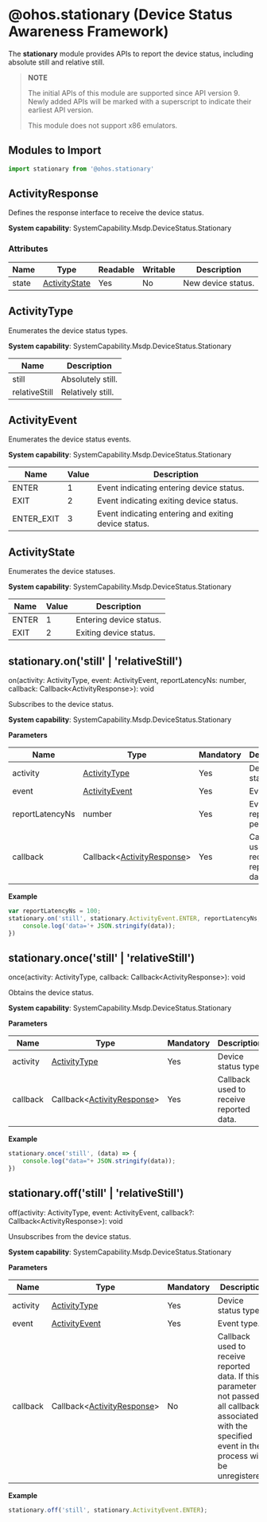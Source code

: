 # @ohos.stationary (Device Status Awareness Framework)

The **stationary** module provides APIs to report the device status, including absolute still and relative still.

> **NOTE**
>
> The initial APIs of this module are supported since API version 9. Newly added APIs will be marked with a superscript to indicate their earliest API version.
>
> This module does not support x86 emulators.

## Modules to Import

```js
import stationary from '@ohos.stationary'
```

## ActivityResponse

Defines the response interface to receive the device status.

**System capability**: SystemCapability.Msdp.DeviceStatus.Stationary

### Attributes

| Name| Type| Readable| Writable| Description|
| -------- | -------- | -------- | -------- | -------- |
| state | [ActivityState](#activitystate) | Yes| No| New device status.|

## ActivityType

Enumerates the device status types.

**System capability**: SystemCapability.Msdp.DeviceStatus.Stationary

| Name| Description|
| -------- | -------- |
| still | Absolutely still.|
| relativeStill | Relatively still.|

## ActivityEvent

Enumerates the device status events.

**System capability**: SystemCapability.Msdp.DeviceStatus.Stationary

| Name                            | Value   | Description                                      |
| ------------------------------ | ---- | ---------------------------------------- |
| ENTER         | 1    | Event indicating entering device status.  |
| EXIT | 2   | Event indicating exiting device status.|
| ENTER_EXIT | 3   | Event indicating entering and exiting device status.|

## ActivityState

Enumerates the device statuses.

**System capability**: SystemCapability.Msdp.DeviceStatus.Stationary

| Name                            | Value   | Description                                      |
| ------------------------------ | ---- | ---------------------------------------- |
| ENTER         | 1    | Entering device status.  |
| EXIT | 2   | Exiting device status.|

## stationary.on('still' | 'relativeStill')

on(activity: ActivityType, event: ActivityEvent, reportLatencyNs: number, callback: Callback&lt;ActivityResponse&gt;): void

Subscribes to the device status.

**System capability**: SystemCapability.Msdp.DeviceStatus.Stationary

**Parameters**

| Name                 | Type                                              | Mandatory| Description                         |
| -------------------- | -------------------------------------------------- | ---- | ---------------------------- |
| activity  | [ActivityType](#activitytype)  | Yes  | Device status type.             |
| event  | [ActivityEvent](#activityevent)  | Yes  | Event type.             |
| reportLatencyNs  | number  | Yes  | Event reporting period.             |
| callback             | Callback<[ActivityResponse](#activityresponse)\>  | Yes  | Callback used to receive reported data.   |

**Example**

```js
var reportLatencyNs = 100;
stationary.on('still', stationary.ActivityEvent.ENTER, reportLatencyNs, (data) => {
    console.log('data='+ JSON.stringify(data));
})
```

## stationary.once('still' | 'relativeStill')

once(activity: ActivityType, callback: Callback&lt;ActivityResponse&gt;): void

Obtains the device status.

**System capability**: SystemCapability.Msdp.DeviceStatus.Stationary

**Parameters**

| Name                 | Type                                              | Mandatory| Description                         |
| -------------------- | -------------------------------------------------- | ---- | ---------------------------- |
| activity  | [ActivityType](#activitytype)  | Yes  | Device status type.             |
| callback             | Callback<[ActivityResponse](#activityresponse)\>  | Yes  | Callback used to receive reported data.   |

**Example**

```js
stationary.once('still', (data) => {
    console.log("data="+ JSON.stringify(data));
})
```

## stationary.off('still' | 'relativeStill')

off(activity: ActivityType, event: ActivityEvent, callback?: Callback&lt;ActivityResponse&gt;): void

Unsubscribes from the device status.

**System capability**: SystemCapability.Msdp.DeviceStatus.Stationary

**Parameters**

| Name                 | Type                                              | Mandatory| Description                         |
| -------------------- | -------------------------------------------------- | ---- | ---------------------------- |
| activity  | [ActivityType](#activitytype)  | Yes  | Device status type.             |
| event  | [ActivityEvent](#activityevent)  | Yes  | Event type.             |
| callback | Callback<[ActivityResponse](#activityresponse)\>  | No  | Callback used to receive reported data. If this parameter is not passed, all callbacks associated with the specified event in the process will be unregistered. |

**Example**

```js
stationary.off('still', stationary.ActivityEvent.ENTER);
```

